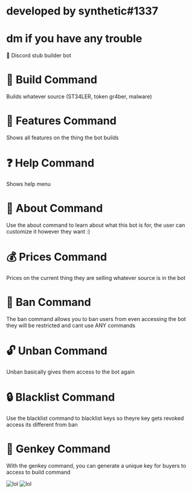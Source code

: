 # developed by synthetic#1337

# dm if you have any trouble

🤖 Discord stub builder bot

# 🔨 Build Command
Builds whatever source (ST34LER, token gr4ber, malware)

# 🌟 Features Command
Shows all features on the thing the bot builds 

# ❓ Help Command
Shows help menu

# 📝 About Command
Use the about command to learn about what this bot is for, the user can customize it however they want :)

# 💰 Prices Command
Prices on the current thing they are selling whatever source is in the bot

# 🔨 Ban Command
The ban command allows you to ban users from even accessing the bot they will be restricted and cant use ANY commands

# 🔓 Unban Command
Unban basically gives them access to the bot again

# 🔒 Blacklist Command
Use the blacklist command to blacklist keys so theyre key gets revoked access its different from ban

# 🔑 Genkey Command
With the genkey command, you can generate a unique key for buyers to access to build command

![lol](https://cdn.discordapp.com/attachments/1110383400235302933/1110786689980448820/image.png)
![lol](https://cdn.discordapp.com/attachments/1110383400235302933/1110786745819217950/image.png)
